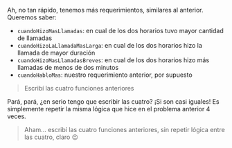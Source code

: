 Ah, no tan rápido, tenemos más requerimientos, similares al anterior. Queremos saber:

* `cuandoHizoMasLlamadas`: en cual de los dos horarios tuvo mayor cantidad de llamadas
* `cuandoHizoLaLlamadaMasLarga`: en cual de los dos horarios hizo la llamada de mayor duración
* `cuandoHizoMasLlamadasBreves`: en cual de los dos horarios hizo más llamadas de menos de dos minutos
* `cuandoHabloMas`: nuestro requerimiento anterior, por supuesto

> Escribí las cuatro funciones anteriores

Pará, pará, ¿en serio tengo que escribir las cuatro? ¡Si son casi iguales! Es simplemente repetir la misma lógica que hice en el problema anterior 4 veces. 

> Aham... escribí las cuatro funciones anteriores, sin repetir lógica entre las cuatro, claro :wink:

